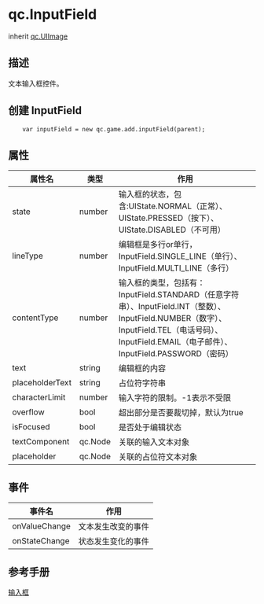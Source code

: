 # qc.InputField
inherit [qc.UIImage](CUIImage.md)

## 描述
文本输入框控件。

## 创建 InputField
````
    var inputField = new qc.game.add.inputField(parent);
````

## 属性
|  属性名  |  类型  |  作用   |
| ---------- | --------- | ---------- |
| state | number  | 输入框的状态，包含:UIState.NORMAL（正常）、UIState.PRESSED（按下）、UIState.DISABLED（不可用） |
| lineType | number | 编辑框是多行or单行，InputField.SINGLE_LINE（单行）、InputField.MULTI_LINE（多行） |
| contentType | number | 输入框的类型，包括有：InputField.STANDARD（任意字符串）、InputField.INT（整数）、InputField.NUMBER（数字）、InputField.TEL（电话号码）、InputField.EMAIL（电子邮件）、InputField.PASSWORD（密码） |
| text | string | 编辑框的内容 |
| placeholderText | string | 占位符字符串 |
| characterLimit | number | 输入字符的限制。-1表示不受限 |
| overflow | bool | 超出部分是否要裁切掉，默认为true |
| isFocused | bool | 是否处于编辑状态 |
| textComponent | qc.Node | 关联的输入文本对象 |
| placeholder | qc.Node | 关联的占位符文本对象 |

## 事件
|   事件名      |     作用       |
| ------------- |-------------|
| onValueChange | 文本发生改变的事件 |
| onStateChange | 状态发生变化的事件 |

## 参考手册
[输入框](http://docs.zuoyouxi.com/manual/Sample/InputField.html)